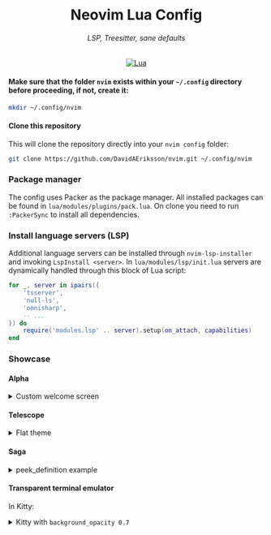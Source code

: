 <div align="center">
  <h1 align="center">Neovim Lua Config</h1>
  <h6>LSP, Treesitter, sane defaults</h6>

[![Lua](https://img.shields.io/badge/Lua-blue.svg?style=for-the-badge&logo=lua)](http://www.lua.org)

</div>

#### Make sure that the folder `nvim` exists within your `~/.config` directory before proceeding, if not, create it:

```bash
mkdir ~/.config/nvim
```

#### Clone this repository

This will clone the repository directly into your `nvim config` folder:

```bash
git clone https://github.com/DavidAEriksson/nvim.git ~/.config/nvim
```

### Package manager

The config uses Packer as the package manager. All installed packages can be found in `lua/modules/plugins/pack.lua`. On clone you need to run `:PackerSync` to install all dependencies.

### Install language servers (LSP)

Additional language servers can be installed through `nvim-lsp-installer` and invoking `LspInstall <server>`. In `lua/modules/lsp/init.lua` servers are dynamically handled through this block of Lua script:

```lua
for _, server in ipairs({
    'tsserver',
    'null-ls',
    'omnisharp',
    -- ...
}) do
    require('modules.lsp' .. server).setup(on_attach, capabilities)
end
```

### Showcase

#### Alpha

<details>
    <summary>Custom welcome screen</summary>
    <img width="2056" alt="Screenshot 2023-04-06 at 10 54 40" src="https://user-images.githubusercontent.com/33936705/230327842-96ef582a-fa8a-4e22-831b-aeb3061dd44d.png">
</details>

#### Telescope

<details>
    <summary>Flat theme</summary>
    <img width="2056" alt="Screenshot 2023-04-06 at 10 56 09" src="https://user-images.githubusercontent.com/33936705/230327826-452fa042-f0bc-4220-a554-6498a47681cf.png">
</details>

#### Saga

<details>
    <summary>peek_definition example</summary>
    <img width="2056" alt="Screenshot 2023-04-06 at 10 56 44" src="https://user-images.githubusercontent.com/33936705/230327805-76f5181f-3537-451a-bd76-99d6d59b865d.png">
</details>

#### Transparent terminal emulator

In Kitty:

<details>
    <summary>Kitty with <code>background_opacity 0.7</code></summary>
    <img width="2056" alt="Screenshot 2023-04-06 at 11 00 11" src="https://user-images.githubusercontent.com/33936705/230328381-98ffcb3f-27c3-4e83-b667-9d6316d955b1.png">
</details>
